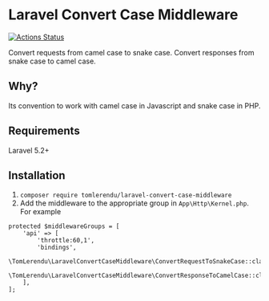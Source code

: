 Laravel Convert Case Middleware
=

[![Actions Status](https://github.com/tomlerendu/laravel-convert-case-middleware/workflows/Tests/badge.svg)](https://github.com/tomlerendu/laravel-convert-case-middleware/actions)

Convert requests from camel case to snake case. Convert responses from snake case to camel case.

Why?
-

Its convention to work with camel case in Javascript and snake case in PHP.

Requirements
-
Laravel 5.2+

Installation
-

1. `composer require tomlerendu/laravel-convert-case-middleware`
2. Add the middleware to the appropriate group in `App\Http\Kernel.php`. For example

```
protected $middlewareGroups = [
    'api' => [
        'throttle:60,1',
        'bindings',
        \TomLerendu\LaravelConvertCaseMiddleware\ConvertRequestToSnakeCase::class,
        \TomLerendu\LaravelConvertCaseMiddleware\ConvertResponseToCamelCase::class,
    ],
];
```
